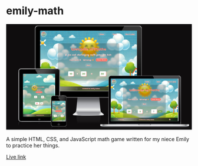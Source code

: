 # emily-math

![emily-math](./docs/emily-math-responsive.png)

A simple HTML, CSS, and JavaScript math game written for my niece Emily to practice her things.

[Live link](https://emily-math.web.app/)